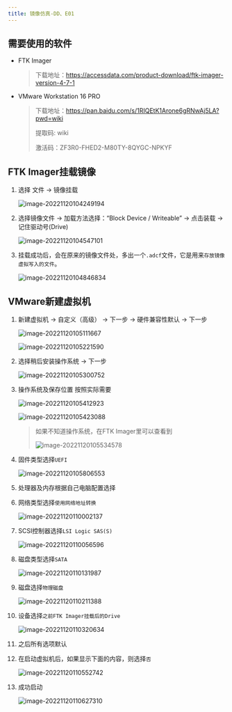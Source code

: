 ```yaml
---
title: 镜像仿真-DD、E01
---
```


## 需要使用的软件

- FTK Imager

  > 下载地址：https://accessdata.com/product-download/ftk-imager-version-4-7-1

- VMware Workstation 16 PRO

  > 下载地址：https://pan.baidu.com/s/1RIQEtK1Arone6gRNwAj5LA?pwd=wiki
  >
  > 提取码: wiki
  >
  > 激活码：ZF3R0-FHED2-M80TY-8QYGC-NPKYF

## FTK Imager挂载镜像

1. 选择 文件 -> 镜像挂载

   ![image-20221120104249194](https://bu.dusays.com/2022/11/20/637994235bb38.png)

2. 选择镜像文件 -> 加载方法选择：“Block Device / Writeable” -> 点击装载 -> 记住驱动号(Drive)

   ![image-20221120104547101](https://bu.dusays.com/2022/11/20/637994d51f3a2.png)

3. 挂载成功后，会在原来的镜像文件处，多出一个`.adcf`文件，它是用来`存放镜像虚拟写入的文件`。

   ![image-20221120104846834](https://bu.dusays.com/2022/11/20/63799588b8bac.png)

## VMware新建虚拟机

1. 新建虚拟机 -> 自定义（高级） -> 下一步 -> 硬件兼容性默认 -> 下一步

   ![image-20221120105111667](https://bu.dusays.com/2022/11/20/6379961985ba3.png)

   ![image-20221120105221590](https://bu.dusays.com/2022/11/20/6379965f9b848.png)

2. 选择稍后安装操作系统 -> 下一步

   ![image-20221120105300752](https://bu.dusays.com/2022/11/20/63799686b1745.png)

3. 操作系统及保存位置 按照实际需要

   ![image-20221120105412923](https://bu.dusays.com/2022/11/20/637996cecf8a1.png)

   ![image-20221120105423088](https://bu.dusays.com/2022/11/20/637996d9033b5.png)

   > 如果不知道操作系统，在FTK Imager里可以查看到
   >
   > ![image-20221120105534578](https://bu.dusays.com/2022/11/20/63799720790c3.png)

4. 固件类型选择`UEFI`

   ![image-20221120105806553](https://bu.dusays.com/2022/11/20/637997b867b11.png)

5. 处理器及内存根据自己电脑配置选择

6. 网络类型选择`使用网络地址转换`

   ![image-20221120110002137](https://bu.dusays.com/2022/11/20/6379982c05bfd.png)

7. SCSI控制器选择`LSI Logic SAS(S)`

   ![image-20221120110056596](https://bu.dusays.com/2022/11/20/637998627c31f.png)

8. 磁盘类型选择`SATA`

   ![image-20221120110131987](https://bu.dusays.com/2022/11/20/63799885d10ca.png)

9. 磁盘选择`物理磁盘`

   ![image-20221120110211388](https://bu.dusays.com/2022/11/20/637998ad561fb.png)

10. 设备选择`之前FTK Imager挂载后的Drive`

    ![image-20221120110320634](https://bu.dusays.com/2022/11/20/637998f2811da.png)

11. 之后所有选项默认

12. 在启动虚拟机后，如果显示下面的内容，则选择`否`

    ![image-20221120110552742](https://bu.dusays.com/2022/11/20/6379998a9f876.png)

13. 成功启动

    ![image-20221120110627310](https://bu.dusays.com/2022/11/20/637999af27678.png)